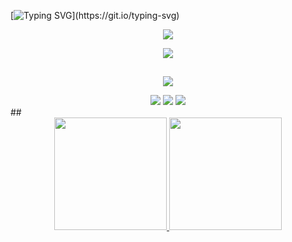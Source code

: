 [![Typing SVG](https://readme-typing-svg.demolab.com?font=Fira+Code&pause=1000&center=true&vCenter=true&width=1020&lines=Hello!+I+am+Jo%C3%A3o+Ricardo+Jr.;Welcome+to+my+profile!)](https://git.io/typing-svg)

<p align="center">
    <a href="https://git.io/streak-stats"><img src="https://streak-stats.demolab.com?user=joaaoricardojr&theme=dark"/></a>
</p>

<p align="center">
  <a href="https://skillicons.dev">
    <img src="https://skillicons.dev/icons?i=angular,java,spring,js,nodejs,react,vue,django" />
  </a>
</p>

##
<p align="center">
  <a href="https://skillicons.dev">
    <img src="https://skillicons.dev/icons?i=git,jenkins,mongodb,postman,vite" />
  </a>
</p>

<div align="center"> 
  <a href="https://instagram.com/joaaoricardojr" target="_blank"><img src="https://img.shields.io/badge/-Instagram-%23E4405F?style=for-the-badge&logo=instagram&logoColor=white" target="_blank"></a>
  <a href = "mailto:joaoricardo.rsj@gmail.com"><img src="https://img.shields.io/badge/-Gmail-%23333?style=for-the-badge&logo=gmail&logoColor=white" target="_blank"></a>
  <a href="https://www.linkedin.com/in/joaaoricardojr" target="_blank"><img src="https://img.shields.io/badge/-LinkedIn-%230077B5?style=for-the-badge&logo=linkedin&logoColor=white" target="_blank"></a>  
</div>
##

<div align="center">
  <a href="https://github.com/joaaoricardojr">
  <img height="180em" src="https://github-readme-stats.vercel.app/api?username=joaaoricardojr&show_icons=true&theme=tokyonight&include_all_commits=true&count_private=true"/>
  <img height="180em" src="https://github-readme-stats.vercel.app/api/top-langs/?username=joaaoricardojr&layout=compact&langs_count=7&theme=tokyonight"/>
</div>

<!--
**joaaoricardojr/joaaoricardojr** is a ✨ _special_ ✨ repository because its `README.md` (this file) appears on your GitHub profile.

Here are some ideas to get you started:

- 🔭 I’m currently working on ...
- 🌱 I’m currently learning ...
- 👯 I’m looking to collaborate on ...
- 🤔 I’m looking for help with ...
- 💬 Ask me about ...
- 📫 How to reach me: ...
- 😄 Pronouns: ...
- ⚡ Fun fact: ...
-->
